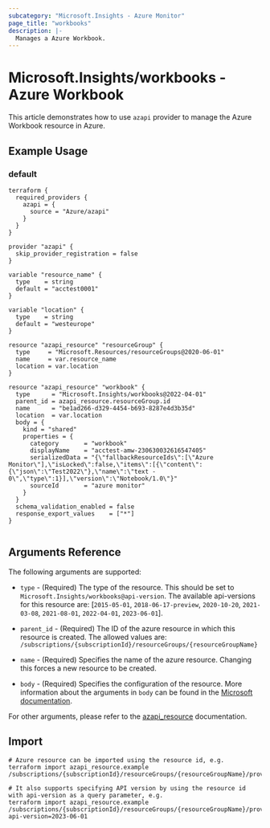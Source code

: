 ```yaml
---
subcategory: "Microsoft.Insights - Azure Monitor"
page_title: "workbooks"
description: |-
  Manages a Azure Workbook.
---
```


# Microsoft.Insights/workbooks - Azure Workbook

This article demonstrates how to use `azapi` provider to manage the Azure Workbook resource in Azure.

## Example Usage

### default

```hcl
terraform {
  required_providers {
    azapi = {
      source = "Azure/azapi"
    }
  }
}

provider "azapi" {
  skip_provider_registration = false
}

variable "resource_name" {
  type    = string
  default = "acctest0001"
}

variable "location" {
  type    = string
  default = "westeurope"
}

resource "azapi_resource" "resourceGroup" {
  type     = "Microsoft.Resources/resourceGroups@2020-06-01"
  name     = var.resource_name
  location = var.location
}

resource "azapi_resource" "workbook" {
  type      = "Microsoft.Insights/workbooks@2022-04-01"
  parent_id = azapi_resource.resourceGroup.id
  name      = "be1ad266-d329-4454-b693-8287e4d3b35d"
  location  = var.location
  body = {
    kind = "shared"
    properties = {
      category       = "workbook"
      displayName    = "acctest-amw-230630032616547405"
      serializedData = "{\"fallbackResourceIds\":[\"Azure Monitor\"],\"isLocked\":false,\"items\":[{\"content\":{\"json\":\"Test2022\"},\"name\":\"text - 0\",\"type\":1}],\"version\":\"Notebook/1.0\"}"
      sourceId       = "azure monitor"
    }
  }
  schema_validation_enabled = false
  response_export_values    = ["*"]
}


```



## Arguments Reference

The following arguments are supported:

* `type` - (Required) The type of the resource. This should be set to `Microsoft.Insights/workbooks@api-version`. The available api-versions for this resource are: [`2015-05-01`, `2018-06-17-preview`, `2020-10-20`, `2021-03-08`, `2021-08-01`, `2022-04-01`, `2023-06-01`].

* `parent_id` - (Required) The ID of the azure resource in which this resource is created. The allowed values are:  
  `/subscriptions/{subscriptionId}/resourceGroups/{resourceGroupName}`

* `name` - (Required) Specifies the name of the azure resource. Changing this forces a new resource to be created.

* `body` - (Required) Specifies the configuration of the resource. More information about the arguments in `body` can be found in the [Microsoft documentation](https://learn.microsoft.com/en-us/azure/templates/Microsoft.Insights/workbooks?pivots=deployment-language-terraform).

For other arguments, please refer to the [azapi_resource](https://registry.terraform.io/providers/Azure/azapi/latest/docs/resources/resource) documentation.

## Import

 ```shell
 # Azure resource can be imported using the resource id, e.g.
 terraform import azapi_resource.example /subscriptions/{subscriptionId}/resourceGroups/{resourceGroupName}/providers/Microsoft.Insights/workbooks/{resourceName}
 
 # It also supports specifying API version by using the resource id with api-version as a query parameter, e.g.
 terraform import azapi_resource.example /subscriptions/{subscriptionId}/resourceGroups/{resourceGroupName}/providers/Microsoft.Insights/workbooks/{resourceName}?api-version=2023-06-01
 ```
